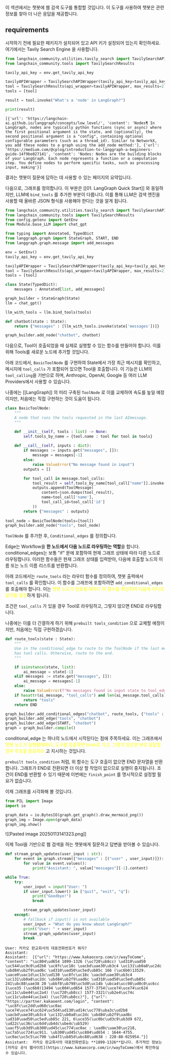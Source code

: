이 섹션에서는 챗봇에 웹 검색 도구를 통합할 것입니다. 이 도구를 사용하여 챗봇은 관련 정보를 찾아 더 나은 응답을 제공합니다.

## requirements

시작하기 전에 필요한 패키지가 설치되어 있고 API 키가 설정되어 있는지 확인하세요. 여기에서는 Tavily Search Engine 을 사용합니다.

```python
from langchain_community.utilities.tavily_search import TavilySearchAPIWrapper
from langchain_community.tools import TavilySearchResults

tavily_api_key = env.get_tavily_api_key

tavilyAPIWrapper = TavilySearchAPIWrapper(tavily_api_key=tavily_api_key)
tool = TavilySearchResults(api_wrapper=tavilyAPIWrapper, max_results=2)
tools = [tool]

result = tool.invoke("What's a 'node' in LangGraph?")

print(result)
```

```
[{'url': 'https://langchain-ai.github.io/langgraph/concepts/low_level/', 'content': 'Nodes¶ In LangGraph, nodes are typically python functions (sync or async) where the first positional argument is the state, and (optionally), the second positional argument is a "config", containing optional configurable parameters (such as a thread_id). Similar to NetworkX, you add these nodes to a graph using the add_node method:'}, {'url': 'https://medium.com/@cplog/introduction-to-langgraph-a-beginners-guide-14f9be027141', 'content': 'Nodes: Nodes are the building blocks of your LangGraph. Each node represents a function or a computation step. You define nodes to perform specific tasks, such as processing input, making'}]
```

결과는 챗봇이 질문에 답하는 데 사용할 수 있는 페이지의 요약입니다.

다음으로, 그래프를 정의합니다. 이 부분은 [[01. LangGraph Quick Start]] 와 동일하지만, LLM에 `bind_tools` 를 추가한 부분이 다릅니다. 이를 통해 LLM은 검색 엔진을 사용할 때 올바른 JSON 형식을 사용해야 한다는 것을 알게 됩니다.

```python
from langchain_community.utilities.tavily_search import TavilySearchAPIWrapper
from langchain_community.tools import TavilySearchResults
from config.getenv import GetEnv
from Module.base_LLM import chat_gpt

from typing import Annotated, TypedDict
from langgraph.graph import StateGraph, START, END
from langgraph.graph.message import add_messages

env = GetEnv()
tavily_api_key = env.get_tavily_api_key

tavilyAPIWrapper = TavilySearchAPIWrapper(tavily_api_key=tavily_api_key)
tool = TavilySearchResults(api_wrapper=tavilyAPIWrapper, max_results=2)
tools = [tool]

class State(TypedDict):
    messages : Annotated[list, add_messages]

graph_builder = StateGraph(State)
llm = chat_gpt()

llm_with_tools = llm.bind_tools(tools)

def chatbot(state : State):
    return {"messages" : [llm_with_tools.invoke(state['messages'])]}

graph_builder.add_node("chatbot", chatbot)
```

다음으로, Tool이 호출되었을 때 실제로 실행할 수 있는 함수를 만들어야 합니다. 이를 위해 Tools를 새로운 노드에 추가할 것입니다.

아래 코드에서, `BasicToolNode` 를 구현하여 State에서 가장 최근 메시지를 확인하고, 메시지에 `tool_calls` 가 포함되어 있으면 Tool을 호출합니다. 이 기능은 LLM의 `tool_calling`을 기반으로 하며, Anthropic, OpenAI, Google 등 여러 LLM Providers에서 사용할 수 있습니다.

나중에는 [[LangGraph]] 의 미리 구축된 `ToolNode` 로 이를 교체하여 속도를 높일 예정이지만, 처음에는 직접 구현하는 것이 도움이 됩니다.

```python
class BasicToolNode:
    """
    A node that runs the tools requested in the last AImessage.
    """

    def __init__(self, tools : list) -> None:
        self.tools_by_name = {tool.name : tool for tool in tools}
    
    def __call__(self, inputs : dict):
        if messages := inputs.get("messages", []):
            message = messages[-1]
        else:
            raise ValueError("No message found in input")
        outputs = []

        for tool_call in message.tool_calls:
            tool_result = self.tools_by_name[tool_call["name"]].invoke(tool_call['args'])
            outputs.append(ToolMessage(
                content=json.dumps(tool_result),
                name=tool_call['name'],
                tool_call_id=tool_call['id']
            ))
        return {"messages" : outputs}
    
tool_node = BasicToolNode(tools=[tool])
graph_builder.add_node("tools", tool_node)
```

`ToolNode` 를 추가한 후, `Conditional_edges` 를 정의합니다.

Edge는 Workflow을 **한 노드에서 다음 노드로 라우팅하는 역할**을 합니다. conditional_edges는 보통 "if" 문에 포함하여 현재 그래프 상태에 따라 다른 노드로 라우팅합니다. 이러한 함수들은 현재 그래프 상태를 입력받아, 다음에 호출할 노드의 이름 또는 노드 이름 리스트를 반환합니다.

아래 코드에서는 `route_tools` 라는 라우터 함수를 정의하여, 챗봇 출력에서 `tool_calls` 를 확인합니다. 이 함수를 그래프에 포함하려면 `add_conditional_edges` 를 호출해야 합니다. 이는 <font color="#ffff00">챗봇 노드가 완료될 때마다 이 함수를 확인하여 다음에 어디로 갈지를 결정</font>하게 됩니다.

조건은 `tool_calls` 가 있을 경우 Tool로 라우팅하고, 그렇지 않으면 END로 라우팅합니다.

나중에는 이를 더 간결하게 하기 위해 `prebuilt tools_condition` 으로 교체할 예정이지만, 처음에는 직접 구현하겠습니다.

```python
def route_tools(state : State):
    """
    Use in the conditional_edge to route to the ToolNode if the last message
    has tool calls. Otherwise, route to the end.
    """

    if isinstance(state, list):
        ai_message = state[-1]
    elif messages := state.get("messages", []):
        ai_message = messages[-1]
    else:
        raise ValueError(f"No messages found in input state to tool_edge : {state}")
    if hasattr(ai_message, "tool_calls") and len(ai_message.tool_calls) > 0:
        return "tools"
    return END

graph_builder.add_conditional_edges("chatbot", route_tools, {"tools" : "tools", END : END})
graph_builder.add_edge("tools", "chatbot")
graph_builder.add_edge(START, "chatbot")
graph = graph_builder.compile()
```

conditional_edge 는 하나의 노드에서 시작된다는 점에 주목하세요. 이는 그래프에서 <font color="#ffff00">챗봇 노드가 실행될때마다, 도구를 호출하면 tools로 가고, 그렇지 않으면 바로 응답할 경우 루프를 종료하라</font> 고 지시하는 것입니다.

`prebuilt tools_condition` 처럼, 위 함수는 도구 호출이 없으면 END 문자열을 반환합니다. 그래프가 END로 전환되면 더 이상 할 작업이 없으므로 실행이 중지됩니다. 조건이 END를 반환할 수 있기 때문에 이번에는 `finish_point` 를 명시적으로 설정할 필요가 없습니다.

이제 그래프를 시각화해 볼 것입니다.

```python
from PIL import Image
import io

graph_data = io.BytesIO(graph.get_graph().draw_mermaid_png())
graph_img = Image.open(graph_data)
graph_img.show()
```

![[Pasted image 20250113141323.png]]

이제 Tool을 기반으로 웹 검색을 하는 챗봇에게 질문하고 답변을 받아볼 수 있습니다.

```python
def stream_graph_updates(user_input : str):
    for event in graph.stream({"messages" : [("user" , user_input)]}):
        for value in event.values():
            print("Assistant: ", value["messages"][-1].content)

while True:
    try:
        user_input = input("User: ")
        if user_input.lower() in ["quit", "exit", "q"]:
            print("Goodbye!")
            break

        stream_graph_updates(user_input)
    except:
        # fallback if input() is not available
        user_input = "What do you know about LangGraph?"
        print("User: " + user_input)
        stream_graph_updates(user_input)
        break
```

```
User: 카카오 판교회사의 대표전화번호가 뭐지?
Assistant:  
Assistant:  [{"url": "https://www.kakaocorp.com/ir/wayToCome", "content": "\uc804\ud654 1899-1326 (\uc720\ub8cc) \ud310\uad50 \uc544\uc9c0\ud2b8 \uc8fc\uc18c \uacbd\uae30\ub3c4 \uc131\ub0a8\uc2dc \ubd84\ub2f9\uad6c \ud310\uad50\uc5ed\ub85c 166 (\uc6b0)13529. \uace0\uac1d\uc13c\ud130 \uc8fc\uc18c \uacbd\uae30\ub3c4 \uc131\ub0a8\uc2dc \ubd84\ub2f9\uad6c \ud310\uad50\uc5ed\ub85c 241\ubc88\uae38 20 \ubbf8\ub798\uc5d0\uc14b \ubca4\ucc98\ud0c0\uc6cc 1\uce35 (\uc6b0)13494 \uc804\ud654 1577-3754(\uce74\uce74\uc624 \uc11c\ube44\uc2a4) (\uc720\ub8cc) 1577-3321(\ub2e4\uc74c \uc11c\ube44\uc2a4) (\uc720\ub8cc)"}, {"url": "https://partner.kakaoent.com/login", "content": "\uc8fc\uc2dd\ud68c\uc0ac \uce74\uce74\uc624\uc5d4\ud130\ud14c\uc778\uba3c\ud2b8 \uacbd\uae30\ub3c4 \uc131\ub0a8\uc2dc \ubd84\ub2f9\uad6c \ud310\uad50\uc5ed\ub85c 221, 6\uce35(\uc0bc\ud3c9\ub3d9 672, \ud22c\uc36c\uc6d4\ub4dc\ube4c\ub529) \uacf5\ub3d9\ub300\ud45c\uc774\uc0ac : \uad8c\uae30\uc218, \uc7a5\uc724\uc911. \ub300\ud45c\uc804\ud654 : 1644-4755. \uc0ac\uc5c5\uc790 \ub4f1\ub85d\ubc88\ud638 : 220-88-025954."}]
Assistant:  카카오 판교회사의 대표전화번호는 **1899-1326**입니다. 추가적인 정보는 [카카오 공식 웹사이트](https://www.kakaocorp.com/ir/wayToCome)에서 확인하실 수 있습니다.
```

